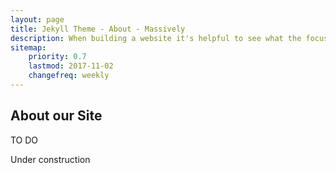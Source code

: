 ```yaml
---
layout: page
title: Jekyll Theme - About - Massively
description: When building a website it's helpful to see what the focus of your site is. This page is an example of how to show a website's focus.
sitemap:
    priority: 0.7
    lastmod: 2017-11-02
    changefreq: weekly
---
```

## About our Site

<!-- <span class="image left"><img src="{{ "/images/pic04.jpg" | absolute_url }}" alt="" /></span> -->

TO DO

<div class="box">
  <p>
    Under construction
  </p>
</div>

<!-- <span class="image left"><img src="{{ "/images/pic05.jpg" | absolute_url }}" alt="" /></span> -->
